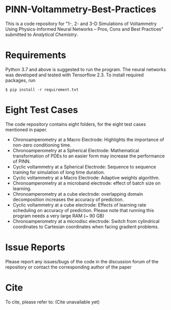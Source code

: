 # PINN-Voltammetry-Best-Practices
This is a code repository for "1-, 2- and 3-D Simulations of Voltammetry Using Physics-Informed Neural Networks – Pros, Cons and Best Practices" submitted to *Analytical Chemistry*.

# Requirements
Python 3.7 and above is suggested to run the program. The neural networks was developed and tested with Tensorflow 2.3. To install required packages, run

```
$ pip install -r requirement.txt

```
# Eight Test Cases
The code repository contains eight folders, for the eight test cases mentioned in paper. 

* Chronoamperometry at a Macro Electrode: Highlights the importance of non-zero conditioning time.
* Chronoamperometry at a Spherical Electrode: Mathematical transformation of PDEs to an easier form may increase the performance of PINN. 
* Cyclic voltammetry at a Spherical Electrode: Sequence to sequence training for simulation of long time duration. 
* Cyclic voltammetry at a Macro Electrode: Adaptive weights algorithm.
* Chronoamperometry at a microband electrode: effect of batch size on learning.
* Chronoamperometry at a cube electrode: overlapping domain decomposition increases the accuracy of prediction. 
* Cyclic voltammetry at a cube electrode: Effects of learning rate scheduling on accuracy of prediction. Please note that running this program needs a very large RAM (~ 90 GB)
* Chronoamperometry at a microdisc electrode: Switch from cylindrical coordinates to Cartesian coordinates when facing gradient problems. 



# Issue Reports
Please report any issues/bugs of the code in the discussion forum of the repository or contact the corresponding author of the paper


# Cite
To cite, please refer to: (Cite unavailable yet)

